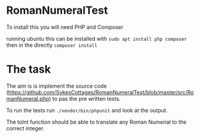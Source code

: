 # RomanNumeralTest

To install this you will need PHP and Composer

running ubuntu this can be installed with `sudo apt install php composer` then in the directly `composer install`

# The task

The aim is is implement the source code (https://github.com/SykesCottages/RomanNumeralTest/blob/master/src/RomanNumeral.php) to pas the pre written tests.

To run the tests run `./vendor/bin/phpunit` and look at the output.

The toInt function should be able to translate any Roman Numerial to the correct integer.

